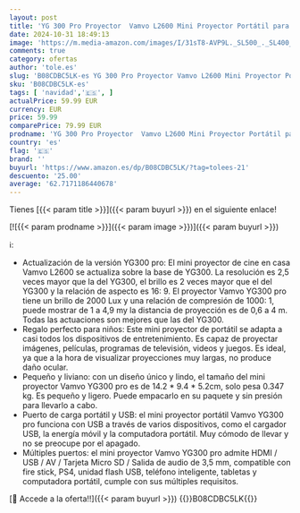 ```yaml
---
layout: post
title: 'YG 300 Pro Proyector  Vamvo L2600 Mini Proyector Portátil para Movil  Soporta 1080p Full HD Regalo Navidad Infantil  Recargable  Compatible con USB/HDMI/SD/AV'
date: 2024-10-31 18:49:13
image: 'https://m.media-amazon.com/images/I/31sT8-AVP9L._SL500_._SL400_.jpg'
comments: true
category: ofertas
author: 'tole.es'
slug: 'B08CDBC5LK-es YG 300 Pro Proyector Vamvo L2600 Mini Proyector Portátil...'
sku: 'B08CDBC5LK-es'
tags: [ 'navidad','🇪🇸', ]
actualPrice: 59.99 EUR
currency: EUR
price: 59.99
comparePrice: 79.99 EUR
prodname: 'YG 300 Pro Proyector  Vamvo L2600 Mini Proyector Portátil para Movil  Soporta 1080p Full HD Regalo Navidad Infantil  Recargable  Compatible con USB/HDMI/SD/AV'
country: 'es'
flag: '🇪🇸'
brand: ''
buyurl: 'https://www.amazon.es/dp/B08CDBC5LK/?tag=tolees-21'
descuento: '25.00'
average: '62.7171186440678'
---
```


Tienes [{{< param title >}}]({{< param buyurl >}}) en el siguiente enlace!

[![{{< param prodname >}}]({{< param image >}})]({{< param buyurl >}})

ℹ️:

- Actualización de la versión YG300 pro: El mini proyector de cine en casa Vamvo L2600 se actualiza sobre la base de YG300. La resolución es 2,5 veces mayor que la del YG300, el brillo es 2 veces mayor que el del YG300 y la relación de aspecto es 16: 9. El proyector Vamvo YG300 pro tiene un brillo de 2000 Lux y una relación de compresión de 1000: 1, puede mostrar de 1 a 4,9 my la distancia de proyección es de 0,6 a 4 m. Todas las actuaciones son mejores que las del YG300.
- Regalo perfecto para niños: Este mini proyector de portátil se adapta a casi todos los dispositivos de entretenimiento. Es capaz de proyectar imágenes, películas, programas de televisión, videos y juegos. Es ideal, ya que a la hora de visualizar proyecciones muy largas, no produce daño ocular.
- Pequeño y liviano: con un diseño único y lindo, el tamaño del mini proyector Vamvo YG300 pro es de 14.2 * 9.4 * 5.2cm, solo pesa 0.347 kg. Es pequeño y ligero. Puede empacarlo en su paquete y sin presión para llevarlo a cabo.
- Puerto de carga portátil y USB: el mini proyector portátil Vamvo YG300 pro funciona con USB a través de varios dispositivos, como el cargador USB, la energía móvil y la computadora portátil. Muy cómodo de llevar y no se preocupe por el apagado.
- Múltiples puertos: el mini proyector Vamvo YG300 pro admite HDMI / USB / AV / Tarjeta Micro SD / Salida de audio de 3,5 mm, compatible con fire stick, PS4, unidad flash USB, teléfono inteligente, tabletas y computadora portátil, cumple con sus múltiples requisitos.

[🛒 Accede a la oferta!!]({{< param buyurl >}})
{{<world>}}B08CDBC5LK{{</world>}}
